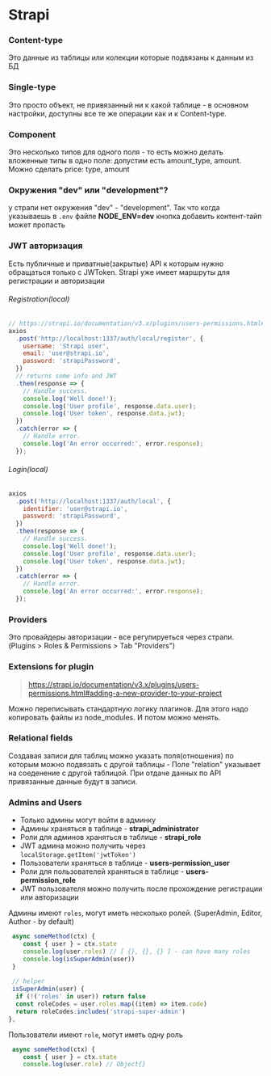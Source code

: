 # Strapi

### Content-type 
Это данные из таблицы или колекции которые подвязаны к данным из БД

### Single-type
Это просто объект, не привязанный ни к какой таблице - в основном настройки, доступны все те же операции как и к Content-type. 

### Component
Это несколько типов для одного поля - то есть можно делать вложенные типы в одно поле: допустим есть amount_type, amount. Можно сделать price: type, amount

### Окружения "dev" или "development"?
у страпи нет окружения "dev" - "development". Так что когда указываешь в `.env` файле **NODE_ENV=dev** кнопка добавить контент-тайп может пропасть

### JWT авторизация
Есть публичные и приватные(закрытые) API к которым нужно обращаться только с JWToken. Strapi уже имеет маршруты для регистрации и авторизации

###### Registration(local)
```js
// https://strapi.io/documentation/v3.x/plugins/users-permissions.html#jwt-configuration
axios
  .post('http://localhost:1337/auth/local/register', {
    username: 'Strapi user',
    email: 'user@strapi.io',
    password: 'strapiPassword',
  })
  // returns some info and JWT
  .then(response => {
    // Handle success.
    console.log('Well done!');
    console.log('User profile', response.data.user);
    console.log('User token', response.data.jwt);
  })
  .catch(error => {
    // Handle error.
    console.log('An error occurred:', error.response);
  });
```

###### Login(local)
```js
axios
  .post('http://localhost:1337/auth/local', {
    identifier: 'user@strapi.io',
    password: 'strapiPassword',
  })
  .then(response => {
    // Handle success.
    console.log('Well done!');
    console.log('User profile', response.data.user);
    console.log('User token', response.data.jwt);
  })
  .catch(error => {
    // Handle error.
    console.log('An error occurred:', error.response);
  });
```

### Providers 
Это провайдеры авторизации - все регулируеться через страпи. (Plugins > Roles & Permissions > Tab "Providers")

### Extensions for plugin
> https://strapi.io/documentation/v3.x/plugins/users-permissions.html#adding-a-new-provider-to-your-project

Можно переписывать стандартную логику плагинов. Для этого надо копировать файлы из node_modules. И потом можно менять. 


### Relational fields
Создавая записи для таблиц можно указать поля(отношения) по которым можно подвязать с другой таблицы - Поле "relation" указывает на соеденение с другой таблицой. При отдаче данных по API привязанные данные будут в записи.

### Admins and Users
* Только админы могут войти в админку
* Админы храняться в таблице - **strapi_administrator** 
* Роли для админов храняться в таблице - **strapi_role** 
* JWT админа можно получить через `localStorage.getItem('jwtToken')`
* Пользователи храняться в таблице - **users-permission_user** 
* Роли для пользователей храняться в таблице - **users-permission_role** 
* JWT пользователя можно получить после прохождение регистрации или авторизации

Админы имеют `roles`, могут иметь несколько ролей. (SuperAdmin, Editor, Author - by default)
```js
 async someMethod(ctx) {
    const { user } = ctx.state
    console.log(user.roles) // [ {}, {}, {} ] - can have many roles
    console.log(isSuperAdmin(user))
 }
 
 // helper
 isSuperAdmin(user) {
  if (!('roles' in user)) return false
  const roleCodes = user.roles.map((item) => item.code)
  return roleCodes.includes('strapi-super-admin')
},
```

Пользователи имеют `role`, могут иметь одну роль
```js
 async someMethod(ctx) {
    const { user } = ctx.state
    console.log(user.role) // Object{} 
```
